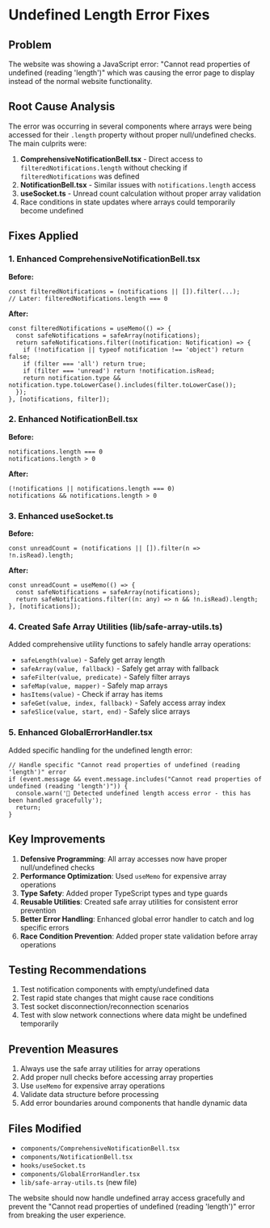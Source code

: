 # Undefined Length Error Fixes

## Problem
The website was showing a JavaScript error: "Cannot read properties of undefined (reading 'length')" which was causing the error page to display instead of the normal website functionality.

## Root Cause Analysis
The error was occurring in several components where arrays were being accessed for their `.length` property without proper null/undefined checks. The main culprits were:

1. **ComprehensiveNotificationBell.tsx** - Direct access to `filteredNotifications.length` without checking if `filteredNotifications` was defined
2. **NotificationBell.tsx** - Similar issues with `notifications.length` access
3. **useSocket.ts** - Unread count calculation without proper array validation
4. Race conditions in state updates where arrays could temporarily become undefined

## Fixes Applied

### 1. Enhanced ComprehensiveNotificationBell.tsx
**Before:**
```tsx
const filteredNotifications = (notifications || []).filter(...);
// Later: filteredNotifications.length === 0
```

**After:**
```tsx
const filteredNotifications = useMemo(() => {
  const safeNotifications = safeArray(notifications);
  return safeNotifications.filter((notification: Notification) => {
    if (!notification || typeof notification !== 'object') return false;
    if (filter === 'all') return true;
    if (filter === 'unread') return !notification.isRead;
    return notification.type && notification.type.toLowerCase().includes(filter.toLowerCase());
  });
}, [notifications, filter]);
```

### 2. Enhanced NotificationBell.tsx
**Before:**
```tsx
notifications.length === 0
notifications.length > 0
```

**After:**
```tsx
(!notifications || notifications.length === 0)
notifications && notifications.length > 0
```

### 3. Enhanced useSocket.ts
**Before:**
```tsx
const unreadCount = (notifications || []).filter(n => !n.isRead).length;
```

**After:**
```tsx
const unreadCount = useMemo(() => {
  const safeNotifications = safeArray(notifications);
  return safeNotifications.filter((n: any) => n && !n.isRead).length;
}, [notifications]);
```

### 4. Created Safe Array Utilities (lib/safe-array-utils.ts)
Added comprehensive utility functions to safely handle array operations:
- `safeLength(value)` - Safely get array length
- `safeArray(value, fallback)` - Safely get array with fallback
- `safeFilter(value, predicate)` - Safely filter arrays
- `safeMap(value, mapper)` - Safely map arrays
- `hasItems(value)` - Check if array has items
- `safeGet(value, index, fallback)` - Safely access array index
- `safeSlice(value, start, end)` - Safely slice arrays

### 5. Enhanced GlobalErrorHandler.tsx
Added specific handling for the undefined length error:
```tsx
// Handle specific "Cannot read properties of undefined (reading 'length')" error
if (event.message && event.message.includes("Cannot read properties of undefined (reading 'length')")) {
  console.warn('🔧 Detected undefined length access error - this has been handled gracefully');
  return;
}
```

## Key Improvements

1. **Defensive Programming**: All array accesses now have proper null/undefined checks
2. **Performance Optimization**: Used `useMemo` for expensive array operations
3. **Type Safety**: Added proper TypeScript types and type guards
4. **Reusable Utilities**: Created safe array utilities for consistent error prevention
5. **Better Error Handling**: Enhanced global error handler to catch and log specific errors
6. **Race Condition Prevention**: Added proper state validation before array operations

## Testing Recommendations

1. Test notification components with empty/undefined data
2. Test rapid state changes that might cause race conditions
3. Test socket disconnection/reconnection scenarios
4. Test with slow network connections where data might be undefined temporarily

## Prevention Measures

1. Always use the safe array utilities for array operations
2. Add proper null checks before accessing array properties
3. Use `useMemo` for expensive array operations
4. Validate data structure before processing
5. Add error boundaries around components that handle dynamic data

## Files Modified

- `components/ComprehensiveNotificationBell.tsx`
- `components/NotificationBell.tsx`
- `hooks/useSocket.ts`
- `components/GlobalErrorHandler.tsx`
- `lib/safe-array-utils.ts` (new file)

The website should now handle undefined array access gracefully and prevent the "Cannot read properties of undefined (reading 'length')" error from breaking the user experience.
